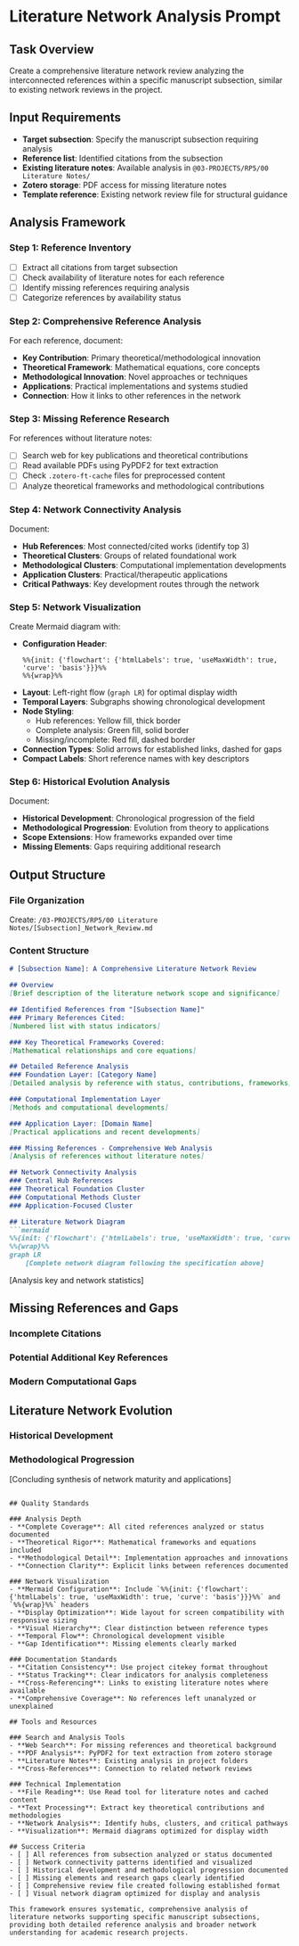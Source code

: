 # Literature Network Analysis Prompt

## Task Overview
Create a comprehensive literature network review analyzing the interconnected references within a specific manuscript subsection, similar to existing network reviews in the project.

## Input Requirements
- **Target subsection**: Specify the manuscript subsection requiring analysis
- **Reference list**: Identified citations from the subsection  
- **Existing literature notes**: Available analysis in `@03-PROJECTS/RP5/00 Literature Notes/`
- **Zotero storage**: PDF access for missing literature notes
- **Template reference**: Existing network review file for structural guidance

## Analysis Framework

### Step 1: Reference Inventory
- [ ] Extract all citations from target subsection
- [ ] Check availability of literature notes for each reference
- [ ] Identify missing references requiring analysis
- [ ] Categorize references by availability status

### Step 2: Comprehensive Reference Analysis
For each reference, document:
- **Key Contribution**: Primary theoretical/methodological innovation
- **Theoretical Framework**: Mathematical equations, core concepts
- **Methodological Innovation**: Novel approaches or techniques  
- **Applications**: Practical implementations and systems studied
- **Connection**: How it links to other references in the network

### Step 3: Missing Reference Research
For references without literature notes:
- [ ] Search web for key publications and theoretical contributions
- [ ] Read available PDFs using PyPDF2 for text extraction
- [ ] Check `.zotero-ft-cache` files for preprocessed content
- [ ] Analyze theoretical frameworks and methodological contributions

### Step 4: Network Connectivity Analysis
Document:
- **Hub References**: Most connected/cited works (identify top 3)
- **Theoretical Clusters**: Groups of related foundational work
- **Methodological Clusters**: Computational implementation developments  
- **Application Clusters**: Practical/therapeutic applications
- **Critical Pathways**: Key development routes through the network

### Step 5: Network Visualization
Create Mermaid diagram with:
- **Configuration Header**: 
  ```
  %%{init: {'flowchart': {'htmlLabels': true, 'useMaxWidth': true, 'curve': 'basis'}}}%%
  %%{wrap}%%
  ```
- **Layout**: Left-right flow (`graph LR`) for optimal display width
- **Temporal Layers**: Subgraphs showing chronological development
- **Node Styling**: 
  - Hub references: Yellow fill, thick border
  - Complete analysis: Green fill, solid border
  - Missing/incomplete: Red fill, dashed border
- **Connection Types**: Solid arrows for established links, dashed for gaps
- **Compact Labels**: Short reference names with key descriptors

### Step 6: Historical Evolution Analysis
Document:
- **Historical Development**: Chronological progression of the field
- **Methodological Progression**: Evolution from theory to applications
- **Scope Extensions**: How frameworks expanded over time
- **Missing Elements**: Gaps requiring additional research

## Output Structure

### File Organization
Create: `/03-PROJECTS/RP5/00 Literature Notes/[Subsection]_Network_Review.md`

### Content Structure
```markdown
# [Subsection Name]: A Comprehensive Literature Network Review

## Overview
[Brief description of the literature network scope and significance]

## Identified References from "[Subsection Name]"
### Primary References Cited:
[Numbered list with status indicators]

### Key Theoretical Frameworks Covered:
[Mathematical relationships and core equations]

## Detailed Reference Analysis
### Foundation Layer: [Category Name]
[Detailed analysis by reference with status, contributions, frameworks]

### Computational Implementation Layer
[Methods and computational developments]

### Application Layer: [Domain Name]  
[Practical applications and recent developments]

### Missing References - Comprehensive Web Analysis
[Analysis of references without literature notes]

## Network Connectivity Analysis
### Central Hub References
### Theoretical Foundation Cluster
### Computational Methods Cluster  
### Application-Focused Cluster

## Literature Network Diagram
```mermaid
%%{init: {'flowchart': {'htmlLabels': true, 'useMaxWidth': true, 'curve': 'basis'}}}%%
%%{wrap}%%
graph LR
    [Complete network diagram following the specification above]
```
[Analysis key and network statistics]

## Missing References and Gaps
### Incomplete Citations
### Potential Additional Key References
### Modern Computational Gaps

## Literature Network Evolution
### Historical Development
### Methodological Progression

[Concluding synthesis of network maturity and applications]
```

## Quality Standards

### Analysis Depth
- **Complete Coverage**: All cited references analyzed or status documented
- **Theoretical Rigor**: Mathematical frameworks and equations included
- **Methodological Detail**: Implementation approaches and innovations
- **Connection Clarity**: Explicit links between references documented

### Network Visualization
- **Mermaid Configuration**: Include `%%{init: {'flowchart': {'htmlLabels': true, 'useMaxWidth': true, 'curve': 'basis'}}}%%` and `%%{wrap}%%` headers
- **Display Optimization**: Wide layout for screen compatibility with responsive sizing
- **Visual Hierarchy**: Clear distinction between reference types
- **Temporal Flow**: Chronological development visible
- **Gap Identification**: Missing elements clearly marked

### Documentation Standards
- **Citation Consistency**: Use project citekey format throughout
- **Status Tracking**: Clear indicators for analysis completeness
- **Cross-Referencing**: Links to existing literature notes where available
- **Comprehensive Coverage**: No references left unanalyzed or unexplained

## Tools and Resources

### Search and Analysis Tools
- **Web Search**: For missing references and theoretical background
- **PDF Analysis**: PyPDF2 for text extraction from zotero storage
- **Literature Notes**: Existing analysis in project folders
- **Cross-References**: Connection to related network reviews

### Technical Implementation
- **File Reading**: Use Read tool for literature notes and cached content
- **Text Processing**: Extract key theoretical contributions and methodologies
- **Network Analysis**: Identify hubs, clusters, and critical pathways
- **Visualization**: Mermaid diagrams optimized for display width

## Success Criteria
- [ ] All references from subsection analyzed or status documented
- [ ] Network connectivity patterns identified and visualized
- [ ] Historical development and methodological progression documented
- [ ] Missing elements and research gaps clearly identified  
- [ ] Comprehensive review file created following established format
- [ ] Visual network diagram optimized for display and analysis

This framework ensures systematic, comprehensive analysis of literature networks supporting specific manuscript subsections, providing both detailed reference analysis and broader network understanding for academic research projects.